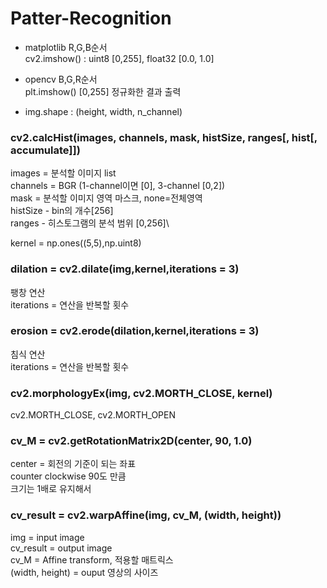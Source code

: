 # Patter-Recognition

- matplotlib 
  R,G,B순서\
  cv2.imshow() : uint8 [0,255], float32 [0.0, 1.0]
  
- opencv 
  B,G,R순서\
  plt.imshow() [0,255] 정규화한 결과 출력
  
- img.shape : (height, width, n_channel)


### cv2.calcHist(images, channels, mask, histSize, ranges[, hist[, accumulate]])
images = 분석할 이미지 list\
channels = BGR (1-channel이면 [0], 3-channel [0,2])\
mask = 분석할 이미지 영역 마스크, none=전체영역\
histSize - bin의 개수[256]\
ranges - 히스토그램의 분석 범위 [0,256]\

kernel = np.ones((5,5),np.uint8)
### dilation = cv2.dilate(img,kernel,iterations = 3)
팽창 연산\
iterations = 연산을 반복할 횟수

### erosion = cv2.erode(dilation,kernel,iterations = 3)
침식 연산\
iterations = 연산을 반복할 횟수

### cv2.morphologyEx(img, cv2.MORTH_CLOSE, kernel)
cv2.MORTH_CLOSE, cv2.MORTH_OPEN

### cv_M = cv2.getRotationMatrix2D(center, 90, 1.0)
center = 회전의 기준이 되는 좌표\
counter clockwise 90도 만큼\
크기는 1배로 유지해서

### cv_result = cv2.warpAffine(img, cv_M, (width, height))
img = input image\
cv_result = output image\
cv_M = Affine transform, 적용할 매트릭스\
(width, height) = ouput 영상의 사이즈 
